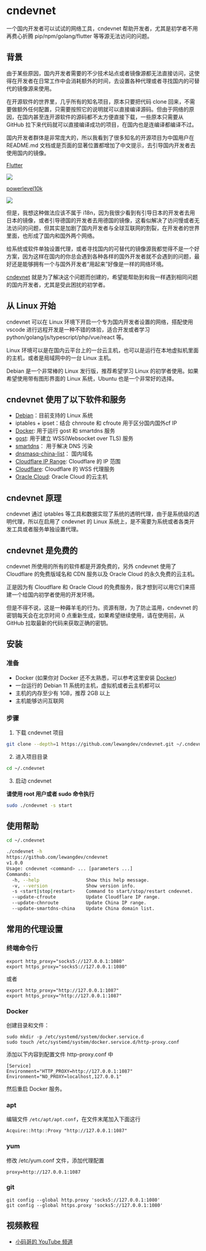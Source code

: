 # cndevnet

一个国内开发者可以试试的网络工具，cndevnet 帮助开发者，尤其是初学者不用再费心折腾 pip/npm/golang/flutter 等等源无法访问的问题。

## 背景

由于某些原因，国内开发者需要的不少技术站点或者镜像源都无法直接访问，这使得在开发者在日常工作中会消耗额外的时间，去设置各种代理或者寻找国内的可替代的镜像源来使用。

在开源软件的世界里，几乎所有的知名项目，原本只要把代码 clone 回来，不需要做额外任何配置，只需要按照它的说明就可以直接编译源码。但由于网络的原因，在国内甚至连开源软件的源码都不太方便直接下载，一些原本只需要从 GitHub 拉下来代码就可以直接编译成功的项目，在国内也是连编译都编译不过。

国内开发者群体是非常庞大的，所以我看到了很多知名的开源项目为中国用户在 README.md 文档或是页面的显著位置都增加了中文提示，去引导国内开发者去使用国内的镜像。

[Flutter](https://flutter.dev/)

![](https://raw.githubusercontent.com/lewangdev/picb0/main/oh-my-notes/8370906848784f34a368a35724c2532c.jpg)

[powerlevel10k](https://github.com/romkatv/powerlevel10k#manual)

![](https://raw.githubusercontent.com/lewangdev/picb0/main/oh-my-notes/96b11231089b47469e9d2d6e8d6395a5.jpg)

但是，我想这种做法应该不属于 i18n，因为我很少看到有引导日本的开发者去用日本的镜像，或者引导德国的开发者去用德国的镜像，这看似解决了访问慢或者无法访问的问题，但其实是加剧了国内开发者与全球互联网的割裂，在开发者的世界里面，也形成了国内和国外两个网络。

给系统或软件单独设置代理，或者寻找国内的可替代的镜像源我都觉得不是一个好方案，因为这样在国内的你总会遇到各种各样的国外开发者就不会遇到的问题，最好还是能够拥有一个与国外开发者“用起来”好像是一样的网络环境。

[cndevnet](https://github.com/lewangdev/cndevnet) 就是为了解决这个问题而创建的，希望能帮助到和我一样遇到相同问题的国内开发者，尤其是受此困扰的初学者。

## 从 Linux 开始

cndevnet 可以在 Linux 环境下开启一个专为国内开发者设置的网络，搭配使用 vscode 进行远程开发是一种不错的体验，适合开发或者学习 python/golang/js/typescript/php/vue/react 等。

Linux 环境可以是在国内云平台上的一台云主机，也可以是运行在本地虚拟机里面的主机，或者是局域网中的一台 Linux 主机。

Debian 是一个非常棒的 Linux 发行版，推荐希望学习 Linux 的初学者使用。如果希望使用带有图形界面的 Linux 系统，Ubuntu 也是一个非常好的选择。

## cndevnet 使用了以下软件和服务

* [Debian](https://www.debian.org/)：目前支持的 Linux 系统
* iptables + ipset：结合 chnroute 和 cfroute 用于区分国内国外cf IP
* [Docker](https://docs.docker.com/engine/install/debian/): 用于运行 gost 和 smartdns 服务
* [gost](https://github.com/ginuerzh/gost): 用于建立 WSS(Websocket over TLS) 服务
* [smartdns](https://github.com/pymumu/smartdns)： 用于解决 DNS 污染
* [dnsmasq-china-list](https://github.com/felixonmars/dnsmasq-china-list/)： 国内域名
* [Cloudflare IP Range](https://www.cloudflare.com/zh-cn/ips/): Cloudflare 的 IP 范围
* [Cloudflare](https://www.cloudflare.com/zh-cn/ips/): Cloudflare 的 WSS 代理服务
* [Oracle Cloud](https://cloud.oracle.com): Oracle Cloud 的云主机

## cndevnet 原理

cndevnet 通过 iptables 等工具和数据实现了系统的透明代理，由于是系统级的透明代理，所以在启用了 cndevnet 的 Linux 系统上，是不需要为系统或者各类开发工具或者服务单独设置代理。

## cndevnet 是免费的

cndevnet 所使用的所有的软件都是开源免费的，另外 cndevnet 使用了 Cloudflare 的免费版域名和 CDN 服务以及 Oracle Cloud 的永久免费的云主机。

正是因为有 Cloudflare 和 Oracle Cloud 的免费服务，我才想到可以用它们来搭建一个给国内初学者使用的开发环境。

但是不得不说，这是一种薅羊毛的行为。资源有限，为了防止滥用，cndevnet 的密钥每天会在北京时间 0 点重新生成，如果希望继续使用，请在使用前，从 GitHub 拉取最新的代码来获取正确的密钥。

## 安装

### 准备

* Docker (如果你对 Docker 还不太熟悉，可以参考这里安装 [Docker](https://docs.docker.com/engine/install/debian/))
* 一台运行的 Debian 11 系统的主机，虚拟机或者云主机都可以
* 主机的内存至少有 1GB，推荐 2GB 以上
* 主机能够访问互联网

### 步骤

1. 下载 cndevnet 项目

```sh
git clone --depth=1 https://github.com/lewangdev/cndevnet.git ~/.cndevnet
```

2. 进入项目目录

```sh
cd ~/.cndevnet
```

3. 启动 cndevnet

**请使用 root 用户或者 sudo 命令执行**

```sh
sudo ./cndevnet -s start

```

## 使用帮助

```sh
cd ~/.cndevnet

./cndevnet -h
https://github.com/lewangdev/cndevnet
v1.0.0
Usage: cndevnet <command> ... [parameters ...]
Commands:
  -h, --help                 Show this help message.
  -v, --version              Show version info.
  -s <start|stop|restart>    Command to start/stop/restart cndevnet.
  --update-cfroute           Update Cloudflare IP range.
  --update-chnroute          Update China IP range.
  --update-smartdns-china    Update China domain list.


```

## 常用的代理设置

### 终端命令行

```
export http_proxy="socks5://127.0.0.1:1080"
export https_proxy="socks5://127.0.0.1:1080"
```

或者 

```
export http_proxy="http://127.0.0.1:1087"
export https_proxy="http://127.0.0.1:1087"

```

### Docker

创建目录和文件：

```
sudo mkdir -p /etc/systemd/system/docker.service.d
sudo touch /etc/systemd/system/docker.service.d/http-proxy.conf
```

添加以下内容到配置文件 http-proxy.conf 中

```
[Service]
Environment="HTTP_PROXY=http://127.0.0.1:1087"
Environment="NO_PROXY=localhost,127.0.0.1"
```

然后重启 Docker 服务。

### apt

编辑文件 `/etc/apt/apt.conf`，在文件末尾加入下面这行

```
Acquire::http::Proxy "http://127.0.0.1:1087"
```

### yum

修改 /etc/yum.conf 文件，添加代理配置

```
proxy=http://127.0.0.1:1087

```

### git

```
git config --global http.proxy 'socks5://127.0.0.1:1080' 
git config --global https.proxy 'socks5://127.0.0.1:1080'
```

## 视频教程


* [小码哥的 YouTube 频道](https://www.youtube.com/channel/UCCplvOAql3tou-cyjxxXfqw)
